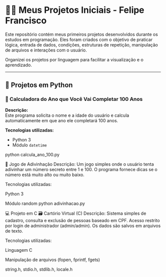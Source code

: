 # 👨‍💻 Meus Projetos Iniciais - Felipe Francisco

Este repositório contém meus primeiros projetos desenvolvidos durante os estudos em programação. Eles foram criados com o objetivo de praticar lógica, entrada de dados, condições, estruturas de repetição, manipulação de arquivos e interações com o usuário.

Organizei os projetos por linguagem para facilitar a visualização e o aprendizado.

---

## 🐍 Projetos em Python

###  📆 Calculadora do Ano que Você Vai Completar 100 Anos
**Descrição:**  
Este programa solicita o nome e a idade do usuário e calcula automaticamente em que ano ele completará 100 anos.

**Tecnologias utilizadas:**  
- Python 3
- Módulo `datetime`

python calcula_ano_100.py



🎯 Jogo de Adivinhação
Descrição:
Um jogo simples onde o usuário tenta adivinhar um número secreto entre 1 e 100. O programa fornece dicas se o número está muito alto ou muito baixo.

Tecnologias utilizadas:

Python 3

Módulo random
python adivinhacao.py



💻 Projeto em C
🗃️ Cartório Virtual (C)
Descrição:
Sistema simples de cadastro, consulta e exclusão de pessoas baseado em CPF. Acesso restrito por login de administrador (admin/admin). Os dados são salvos em arquivos de texto.

Tecnologias utilizadas:

Linguagem C

Manipulação de arquivos (fopen, fprintf, fgets)

string.h, stdio.h, stdlib.h, locale.h

